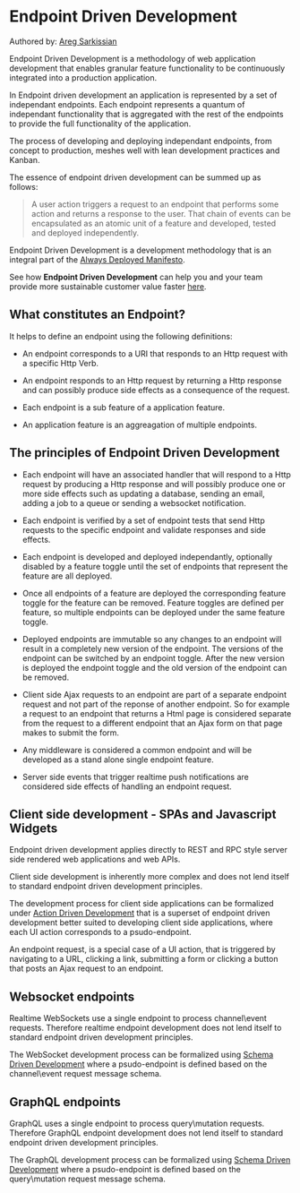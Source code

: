 # Endpoint Driven Development

Authored by: [Areg Sarkissian](https://aregsar.com/about)

Endpoint Driven Development is a methodology of web application development that enables granular feature functionality to be continuously integrated into a production application.

In Endpoint driven development an application is represented by a set of independant endpoints. Each endpoint represents a quantum of independant functionality that is aggregated with the rest of the endpoints to provide the full functionality of the application.

The process of developing and deploying independant endpoints, from concept to production, meshes well with lean development practices and Kanban.

The essence of endpoint driven development can be summed up as follows:

> A user action triggers a request to an endpoint that performs some action and returns a response to the user. That chain of events can be encapsulated as an atomic unit of a feature and developed, tested and deployed independently.

Endpoint Driven Development is a development methodology that is an integral part of the [Always Deployed Manifesto](https://alwaysdeployed.com/).

See how __Endpoint Driven Development__ can help you and your team provide more sustainable customer value faster [here](https://alwaysdeployed.com/tools).

## What constitutes an Endpoint?

It helps to define an endpoint using the following definitions:

- An endpoint corresponds to a URI that responds to an Http request with a
specific Http Verb.

- An endpoint responds to an Http request by returning a Http response and can possibly produce side effects as a consequence of the request.

- Each endpoint is a sub feature of a application feature.

- An application feature is an aggreagation of multiple endpoints.

## The principles of Endpoint Driven Development

- Each endpoint will have an associated handler that will respond to a Http request by producing a Http response and will possibly produce one or more side effects such as updating a database, sending an email, adding a job to a queue or sending a websocket notification.

- Each endpoint is verified by a set of endpoint tests that send Http requests to the specific endpoint and validate responses and side effects.

- Each endpoint is developed and deployed independantly, optionally disabled
by a feature toggle until the set of endpoints that represent the feature are all deployed.

- Once all endpoints of a feature are deployed the corresponding feature toggle
for the feature can be removed. Feature toggles are defined per feature, so multiple endpoints can be deployed under the same feature toggle.

- Deployed endpoints are immutable so any changes to an endpoint will result in a completely new version of the endpoint. The versions of the endpoint can be switched by an endpoint toggle. After the new version is deployed the endpoint toggle and the old version of the endpoint can be removed.

- Client side Ajax requests to an endpoint are part of a separate endpoint request and not part of the reponse of another endpoint. So for example a request to an endpoint that returns a Html page is considered separate from the request to a different endpoint that an Ajax form on that page makes to submit the form.

- Any middleware is considered a common endpoint and will be developed as
a stand alone single endpoint feature.

- Server side events that trigger realtime push notifications are considered side effects of handling an endpoint request.

## Client side development - SPAs and Javascript Widgets

Endpoint driven development applies directly to REST and RPC style server side rendered web applications and web APIs.

Client side development is inherently more complex and does not lend itself to standard endpoint driven development principles.

The development process for client side applications can be formalized under [Action Driven Development](https://alwaysdeployed.com/action-driven-development) that is a superset of endpoint driven development better suited to developing client side applications, where each UI action corresponds to a psudo-endpoint.

An endpoint request, is a special case of a UI action, that is triggered by navigating to a URL, clicking a link, submitting a form or clicking a button that posts an Ajax request to an endpoint.

## Websocket endpoints

Realtime WebSockets use a single endpoint to process channel\event requests. Therefore realtime endpoint development does not lend itself to standard endpoint driven development principles.

The WebSocket development process can be formalized using [Schema Driven Development](https://alwaysdeployed.com/schema-driven-development) where a psudo-endpoint is defined based on the channel\event request message schema.

## GraphQL endpoints

GraphQL uses a single endpoint to process query\mutation requests.
Therefore GraphQL endpoint development does not lend itself to standard endpoint driven development principles.

The GraphQL development process can be formalized using [Schema Driven Development](https://alwaysdeployed.com/schema-driven-development) where a psudo-endpoint is defined based on the query\mutation request message schema.